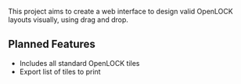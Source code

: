 This project aims to create a web interface to design valid OpenLOCK layouts visually, using drag and drop.

## Planned Features

  * Includes all standard OpenLOCK tiles
  * Export list of tiles to print

